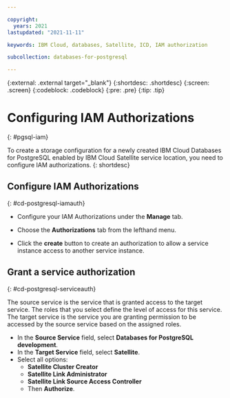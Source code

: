 ```yaml
---

copyright:
  years: 2021
lastupdated: "2021-11-11"

keywords: IBM Cloud, databases, Satellite, ICD, IAM authorization

subcollection: databases-for-postgresql

---
```


{:external: .external target="_blank"}
{:shortdesc: .shortdesc}
{:screen: .screen}
{:codeblock: .codeblock}
{:pre: .pre}
{:tip: .tip}

# Configuring IAM Authorizations
{: #pgsql-iam}

To create a storage configuration for a newly created IBM Cloud Databases for PostgreSQL enabled by IBM Cloud Satellite service location, you need to configure IAM authorizations.
{: shortdesc}

## Configure IAM Authorizations
{: #cd-postgresql-iamauth}

- Configure your IAM Authorizations under the **Manage** tab.

- Choose the **Authorizations** tab from the lefthand menu.
- Click the **create** button to create an authorization to allow a service instance access to another service instance.

## Grant a service authorization
{: #cd-postgresql-serviceauth}

The source service is the service that is granted access to the target service. The roles that you select define the level of access for this service. The target service is the service you are granting permission to be accessed by the source service based on the assigned roles.

- In the **Source Service** field, select **Databases for PostgreSQL development**.
- In the **Target Service** field, select **Satellite**.
- Select all options:
    - **Satellite Cluster Creator** 
    - **Satellite Link Administrator** 
    - **Satellite Link Source Access Controller** 
    - Then **Authorize**.
